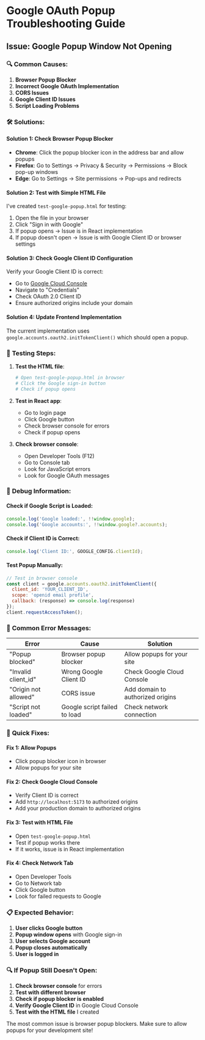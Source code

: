 # Google OAuth Popup Troubleshooting Guide

## Issue: Google Popup Window Not Opening

### 🔍 **Common Causes:**

1. **Browser Popup Blocker**
2. **Incorrect Google OAuth Implementation**
3. **CORS Issues**
4. **Google Client ID Issues**
5. **Script Loading Problems**

### 🛠️ **Solutions:**

#### **Solution 1: Check Browser Popup Blocker**
- **Chrome**: Click the popup blocker icon in the address bar and allow popups
- **Firefox**: Go to Settings → Privacy & Security → Permissions → Block pop-up windows
- **Edge**: Go to Settings → Site permissions → Pop-ups and redirects

#### **Solution 2: Test with Simple HTML File**
I've created `test-google-popup.html` for testing:
1. Open the file in your browser
2. Click "Sign in with Google"
3. If popup opens → Issue is in React implementation
4. If popup doesn't open → Issue is with Google Client ID or browser settings

#### **Solution 3: Check Google Client ID Configuration**
Verify your Google Client ID is correct:
- Go to [Google Cloud Console](https://console.cloud.google.com/)
- Navigate to "Credentials"
- Check OAuth 2.0 Client ID
- Ensure authorized origins include your domain

#### **Solution 4: Update Frontend Implementation**
The current implementation uses `google.accounts.oauth2.initTokenClient()` which should open a popup.

### 🧪 **Testing Steps:**

1. **Test the HTML file**:
   ```bash
   # Open test-google-popup.html in browser
   # Click the Google sign-in button
   # Check if popup opens
   ```

2. **Test in React app**:
   - Go to login page
   - Click Google button
   - Check browser console for errors
   - Check if popup opens

3. **Check browser console**:
   - Open Developer Tools (F12)
   - Go to Console tab
   - Look for JavaScript errors
   - Look for Google OAuth messages

### 🔧 **Debug Information:**

#### **Check if Google Script is Loaded:**
```javascript
console.log('Google loaded:', !!window.google);
console.log('Google accounts:', !!window.google?.accounts);
```

#### **Check if Client ID is Correct:**
```javascript
console.log('Client ID:', GOOGLE_CONFIG.clientId);
```

#### **Test Popup Manually:**
```javascript
// Test in browser console
const client = google.accounts.oauth2.initTokenClient({
  client_id: 'YOUR_CLIENT_ID',
  scope: 'openid email profile',
  callback: (response) => console.log(response)
});
client.requestAccessToken();
```

### 🚨 **Common Error Messages:**

| Error | Cause | Solution |
|-------|-------|----------|
| "Popup blocked" | Browser popup blocker | Allow popups for your site |
| "Invalid client_id" | Wrong Google Client ID | Check Google Cloud Console |
| "Origin not allowed" | CORS issue | Add domain to authorized origins |
| "Script not loaded" | Google script failed to load | Check network connection |

### 🚀 **Quick Fixes:**

#### **Fix 1: Allow Popups**
- Click popup blocker icon in browser
- Allow popups for your site

#### **Fix 2: Check Google Cloud Console**
- Verify Client ID is correct
- Add `http://localhost:5173` to authorized origins
- Add your production domain to authorized origins

#### **Fix 3: Test with HTML File**
- Open `test-google-popup.html`
- Test if popup works there
- If it works, issue is in React implementation

#### **Fix 4: Check Network Tab**
- Open Developer Tools
- Go to Network tab
- Click Google button
- Look for failed requests to Google

### 📋 **Expected Behavior:**

1. **User clicks Google button**
2. **Popup window opens** with Google sign-in
3. **User selects Google account**
4. **Popup closes automatically**
5. **User is logged in**

### 🔍 **If Popup Still Doesn't Open:**

1. **Check browser console** for errors
2. **Test with different browser**
3. **Check if popup blocker is enabled**
4. **Verify Google Client ID** in Google Cloud Console
5. **Test with the HTML file** I created

The most common issue is browser popup blockers. Make sure to allow popups for your development site!
